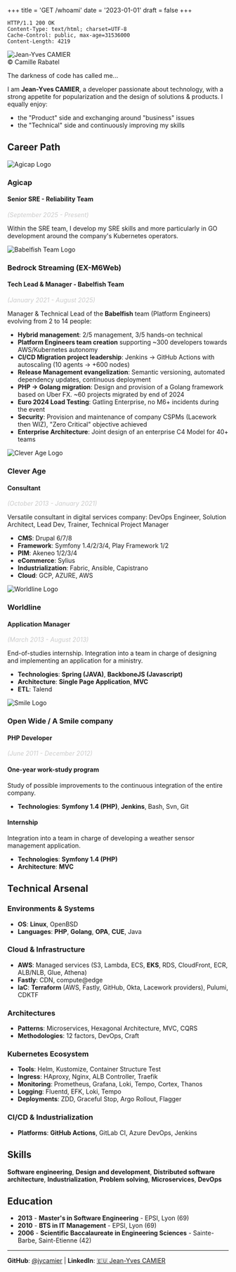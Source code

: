 +++
title = 'GET /whoami'
date = '2023-01-01'
draft = false
+++
```
HTTP/1.1 200 OK
Content-Type: text/html; charset=UTF-8
Cache-Control: public, max-age=31536000
Content-Length: 4219
```
<div class="profile-photo-container">
<img src="/moi.jpg" alt="Jean-Yves CAMIER" class="profile-photo">
<div class="photo-copyright">© Camille Rabatel</div>
</div>

The darkness of code has called me...

I am **Jean-Yves CAMIER**, a developer passionate about technology, with a strong appetite for popularization and the design of solutions & products. I equally enjoy:
- the "Product" side and exchanging around "business" issues
- the "Technical" side and continuously improving my skills

## Career Path

<div class="team-section">
<img src="/agicap-logo.avif" alt="Agicap Logo" class="team-logo">
<div class="team-info">
<h3>Agicap</h3>
<h4>Senior SRE - Reliability Team</h4>
<p style="margin: 0.5rem 0; color: #ccc; font-style: italic;">(September 2025 - Present)</p>
</div>
</div>

Within the SRE team, I develop my SRE skills
and more particularly in GO development around the company's Kubernetes operators.

<div class="team-section">
<img src="/babelfish-logo.png" alt="Babelfish Team Logo" class="team-logo">
<div class="team-info">
<h3>Bedrock Streaming (EX-M6Web)</h3>
<h4>Tech Lead & Manager - Babelfish Team</h4>
<p style="margin: 0.5rem 0; color: #ccc; font-style: italic;">(January 2021 - August 2025)</p>
</div>
</div>

Manager & Technical Lead of the **Babelfish** team (Platform Engineers) evolving from 2 to 14 people:
- **Hybrid management**: 2/5 management, 3/5 hands-on technical
- **Platform Engineers team creation** supporting ~300 developers towards AWS/Kubernetes autonomy
- **CI/CD Migration project leadership**: Jenkins → GitHub Actions with autoscaling (10 agents → +600 nodes)
- **Release Management evangelization**: Semantic versioning, automated dependency updates, continuous deployment
- **PHP → Golang migration**: Design and provision of a Golang framework based on Uber FX. ~60 projects migrated by end of 2024
- **Euro 2024 Load Testing**: Gatling Enterprise, no M6+ incidents during the event
- **Security**: Provision and maintenance of company CSPMs (Lacework then WIZ), "Zero Critical" objective achieved
- **Enterprise Architecture**: Joint design of an enterprise C4 Model for 40+ teams

<div class="team-section">
<img src="/clever-age-logo.jpg" alt="Clever Age Logo" class="team-logo">
<div class="team-info">
<h3>Clever Age</h3>
<h4>Consultant</h4>
<p style="margin: 0.5rem 0; color: #ccc; font-style: italic;">(October 2013 - January 2021)</p>
</div>
</div>

Versatile consultant in digital services company: DevOps Engineer, Solution Architect, Lead Dev, Trainer, Technical Project Manager
- **CMS**: Drupal 6/7/8
- **Framework**: Symfony 1.4/2/3/4, Play Framework 1/2
- **PIM**: Akeneo 1/2/3/4
- **eCommerce**: Sylius
- **Industrialization**: Fabric, Ansible, Capistrano
- **Cloud**: GCP, AZURE, AWS

<div class="team-section">
<img src="/worldline_logo.png" alt="Worldline Logo" class="team-logo">
<div class="team-info">
<h3>Worldline</h3>
<h4>Application Manager</h4>
<p style="margin: 0.5rem 0; color: #ccc; font-style: italic;">(March 2013 - August 2013)</p>
</div>
</div>

End-of-studies internship. Integration into a team in charge of designing and implementing an application for a ministry.
- **Technologies**: **Spring (JAVA)**, **BackboneJS (Javascript)**
- **Architecture**: **Single Page Application**, **MVC**
- **ETL**: Talend

<div class="team-section">
<img src="/smile_logo.png" alt="Smile Logo" class="team-logo">
<div class="team-info">
<h3>Open Wide / A Smile company</h3>
<h4>PHP Developer</h4>
<p style="margin: 0.5rem 0; color: #ccc; font-style: italic;">(June 2011 - December 2012)</p>
</div>
</div>

#### One-year work-study program

Study of possible improvements to the continuous integration of the entire company.
- **Technologies**: **Symfony 1.4 (PHP)**, **Jenkins**, Bash, Svn, Git

#### Internship

Integration into a team in charge of developing a weather sensor management application.
- **Technologies**: **Symfony 1.4 (PHP)**
- **Architecture**: **MVC**

## Technical Arsenal

### **Environments & Systems**
- **OS**: **Linux**, OpenBSD
- **Languages**: **PHP**, **Golang**, **OPA**, **CUE**, Java

### **Cloud & Infrastructure**
- **AWS**: Managed services (S3, Lambda, ECS, **EKS**, RDS, CloudFront, ECR, ALB/NLB, Glue, Athena)
- **Fastly**: CDN, compute@edge
- **IaC**: **Terraform** (AWS, Fastly, GitHub, Okta, Lacework providers), Pulumi, CDKTF

### **Architectures**
- **Patterns**: Microservices, Hexagonal Architecture, MVC, CQRS
- **Methodologies**: 12 factors, DevOps, Craft

### **Kubernetes Ecosystem**
- **Tools**: Helm, Kustomize, Container Structure Test
- **Ingress**: HAproxy, Nginx, ALB Controller, Traefik
- **Monitoring**: Prometheus, Grafana, Loki, Tempo, Cortex, Thanos
- **Logging**: Fluentd, EFK, Loki, Tempo
- **Deployments**: ZDD, Graceful Stop, Argo Rollout, Flagger

### **CI/CD & Industrialization**
- **Platforms**: **GitHub Actions**, GitLab CI, Azure DevOps, Jenkins

## Skills

**Software engineering**, **Design and development**, **Distributed software architecture**,
**Industrialization**, **Problem solving**, **Microservices**, **DevOps**

## Education

- **2013** - **Master's in Software Engineering** - EPSI, Lyon (69)
- **2010** - **BTS in IT Management** - EPSI, Lyon (69)
- **2006** - **Scientific Baccalaureate in Engineering Sciences** - Sainte-Barbe, Saint-Etienne (42)

---

**GitHub**: [@jycamier](https://github.com/jycamier) | **LinkedIn**: [🇪🇺 Jean-Yves CAMIER](https://linkedin.com/in/🇪🇺-jean-yves-camier-a6889279/)